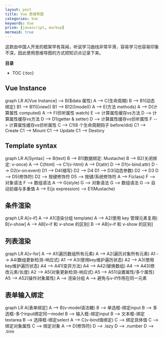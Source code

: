 ```yaml
---
layout: post
title: Vue 思维导图
categories: Vue
keywords: Vue
prism: [javascript, markup]
mermaid: true
---
```


这款由中国人开发的框架早有耳闻，听说学习曲线非常平滑，容易学习也容易印象不深，因此使用思维导图的方式把知识点记录下来。

**目录**

* TOC
{:toc}

## Vue Instance

<div class="mermaid">
graph LR
A[Vue Instance] --> B($data 属性)
A --> C(生命周期)
B --> B1{动态绑定}
B1 --> B11((view))
B1 --> B12((model))
A --> E(方法 methods)
A --> D(计算属性 computed)
A --> F(侦听属性 watch)
E --> 计算属性缓存vs方法
D --> 计算属性缓存vs方法
D --> D1(getter & setter)
D --> 计算属性缓存vs侦听属性
F --> 计算属性缓存vs侦听属性
C --> C1(8 个生命周期钩子 before/did)
C1 --> Create
C1 --> Mount
C1 --> Update
C1 --> Destory
</div>

## Template syntax

<div class="mermaid">
graph LR
A[Syntax] --> B(text)
B --> B1(数据绑定: Mustache)
B --> B2(关闭绑定: v-once)
A --> C(html) --> C1(v-html)
A --> D(attr)
D --> D1(v-bind:attr)
D --> D2(v-on:event)
D1 --> D4(缩写)
D2 --> D4
D1 --> D3(动态参数)
D2 --> D3
D --> D5(修饰符)
D2 --> 按键修饰符
D5 --> 按键/系统修饰符
A --> F(class)
F --> 对象语法
F --> 数组语法
A --> G(style)
G --> 对象语法
G --> 数组语法
G --> 自动前缀与多重值
A --> E(js expression) --> E1(Mustache)
</div>

## 条件渲染

<div class="mermaid">
graph LR
A[v-if]
A --> A1(渲染分组 template)
A --> A2(使用 key 管理元素复用)
B[v-show]
A --> AB[v-if 和 v-show 的区别]
B --> AB[v-if 和 v-show 的区别]
</div>

## 列表渲染

<div class="mermaid">
graph LR
A[v-for]
A --> A1(遍历数组所有元素)
A --> A2(遍历对象所有元素)
A1 --> A4(数组更新检测-响应式)
A1 --> A3(使用key维护遍历状态)
A2 --> A3(使用key维护遍历状态)
A4 --> A41(变异方法)
A4 --> A42(替换数组)
A4 --> A43(修改元素/长度)
A2 --> A5(对象更新检测-响应式)
A5 --> A51(设置属性/多个属性)
A5 --> A52(操作对象属性)
A --> 渲染分组
A --> 避免与v-if作用在同一元素
</div>

## 表单输入绑定

<div class="mermaid">
graph LR
A[表单绑定]
A --> B(v-model语法糖)
B --> 单选框-绑定input
B --> 多选框-多个input绑定同一model
B --> 输入框-绑定input
B --> 文本框-绑定textarea
B --> 选择框-绑定select
A --> C(v-bind值绑定)
C --> 绑定具体值
C --> 绑定对象属性
C --> 绑定对象
A --> D(修饰符)
D --> .lazy
D --> .number
D --> .trim
</div>

